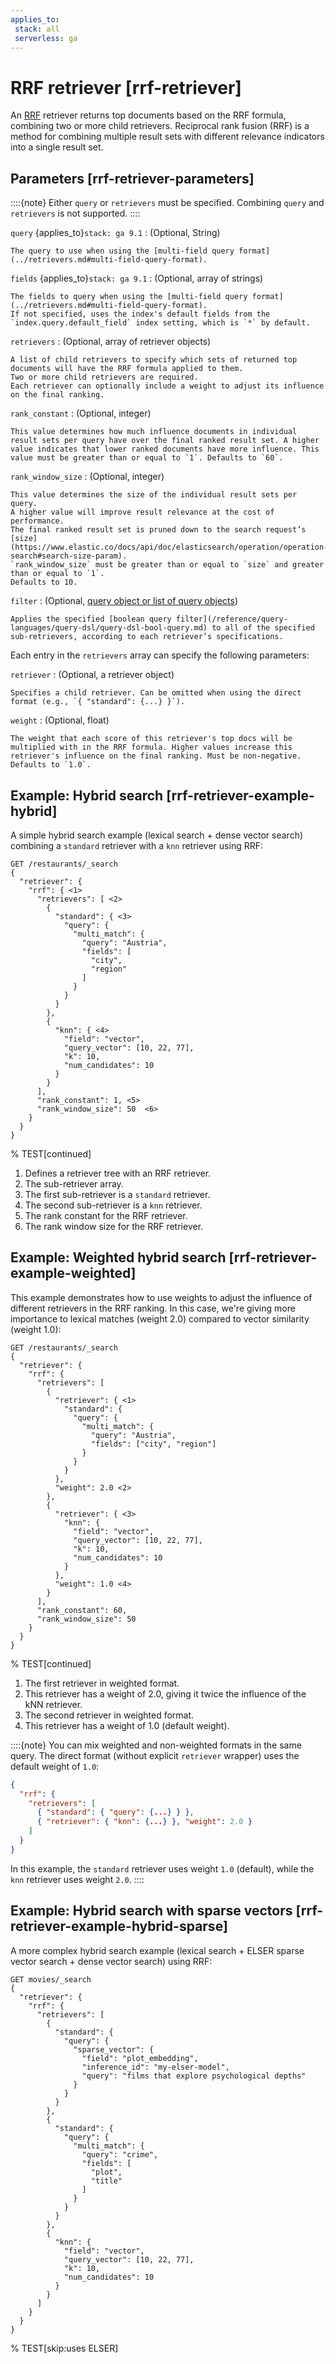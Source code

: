 ```yaml
---
applies_to:
 stack: all
 serverless: ga
---
```


# RRF retriever [rrf-retriever]

An [RRF](/reference/elasticsearch/rest-apis/reciprocal-rank-fusion.md) retriever returns top documents based on the RRF formula, combining two or more child retrievers.
Reciprocal rank fusion (RRF) is a method for combining multiple result sets with different relevance indicators into a single result set.


## Parameters [rrf-retriever-parameters]

::::{note}
Either `query` or `retrievers` must be specified.
Combining `query` and `retrievers` is not supported.
::::

`query` {applies_to}`stack: ga 9.1`
:   (Optional, String)

    The query to use when using the [multi-field query format](../retrievers.md#multi-field-query-format).

`fields` {applies_to}`stack: ga 9.1`
:   (Optional, array of strings)

    The fields to query when using the [multi-field query format](../retrievers.md#multi-field-query-format).
    If not specified, uses the index's default fields from the `index.query.default_field` index setting, which is `*` by default.

`retrievers`
:   (Optional, array of retriever objects)

    A list of child retrievers to specify which sets of returned top documents will have the RRF formula applied to them.
    Two or more child retrievers are required.
    Each retriever can optionally include a weight to adjust its influence on the final ranking.

`rank_constant`
:   (Optional, integer)

    This value determines how much influence documents in individual result sets per query have over the final ranked result set. A higher value indicates that lower ranked documents have more influence. This value must be greater than or equal to `1`. Defaults to `60`.

`rank_window_size`
:   (Optional, integer)

    This value determines the size of the individual result sets per query.
    A higher value will improve result relevance at the cost of performance.
    The final ranked result set is pruned down to the search request’s [size](https://www.elastic.co/docs/api/doc/elasticsearch/operation/operation-search#search-size-param).
    `rank_window_size` must be greater than or equal to `size` and greater than or equal to `1`.
    Defaults to 10.

`filter`
:   (Optional, [query object or list of query objects](/reference/query-languages/querydsl.md))

    Applies the specified [boolean query filter](/reference/query-languages/query-dsl/query-dsl-bool-query.md) to all of the specified sub-retrievers, according to each retriever’s specifications.

Each entry in the `retrievers` array can specify the following parameters:

`retriever`
:   (Optional, a retriever object)

    Specifies a child retriever. Can be omitted when using the direct format (e.g., `{ "standard": {...} }`).

`weight`
:   (Optional, float)

    The weight that each score of this retriever's top docs will be multiplied with in the RRF formula. Higher values increase this retriever's influence on the final ranking. Must be non-negative. Defaults to `1.0`.

## Example: Hybrid search [rrf-retriever-example-hybrid]

A simple hybrid search example (lexical search + dense vector search) combining a `standard` retriever with a `knn` retriever using RRF:

<!--
```console
PUT /restaurants
{
  "mappings": {
    "properties": {
      "region": { "type": "keyword" },
      "year": { "type": "keyword" },
      "vector": {
        "type": "dense_vector",
        "dims": 3
      }
    }
  }
}

POST /restaurants/_bulk?refresh
{"index":{}}
{"region": "Austria", "year": "2019", "vector": [10, 22, 77]}
{"index":{}}
{"region": "France", "year": "2019", "vector": [10, 22, 78]}
{"index":{}}
{"region": "Austria", "year": "2020", "vector": [10, 22, 79]}
{"index":{}}
{"region": "France", "year": "2020", "vector": [10, 22, 80]}

PUT /movies

PUT /books
{
  "mappings": {
    "properties": {
      "title": {
        "type": "text",
        "copy_to": "title_semantic"
      },
      "description": {
        "type": "text",
        "copy_to": "description_semantic"
      },
      "title_semantic": {
        "type": "semantic_text"
      },
      "description_semantic": {
        "type": "semantic_text"
      }
    }
  }
}

PUT _query_rules/my-ruleset
{
    "rules": [
        {
            "rule_id": "my-rule1",
            "type": "pinned",
            "criteria": [
                {
                    "type": "exact",
                    "metadata": "query_string",
                    "values": [ "pugs" ]
                }
            ],
            "actions": {
                "ids": [
                    "id1"
                ]
            }
        }
    ]
}
```
% TESTSETUP

```console
DELETE /restaurants
DELETE /movies
DELETE /books
```
% TEARDOWN
-->

```console
GET /restaurants/_search
{
  "retriever": {
    "rrf": { <1>
      "retrievers": [ <2>
        {
          "standard": { <3>
            "query": {
              "multi_match": {
                "query": "Austria",
                "fields": [
                  "city",
                  "region"
                ]
              }
            }
          }
        },
        {
          "knn": { <4>
            "field": "vector",
            "query_vector": [10, 22, 77],
            "k": 10,
            "num_candidates": 10
          }
        }
      ],
      "rank_constant": 1, <5>
      "rank_window_size": 50  <6>
    }
  }
}
```
% TEST[continued]

1. Defines a retriever tree with an RRF retriever.
2. The sub-retriever array.
3. The first sub-retriever is a `standard` retriever.
4. The second sub-retriever is a `knn` retriever.
5. The rank constant for the RRF retriever.
6. The rank window size for the RRF retriever.

## Example: Weighted hybrid search [rrf-retriever-example-weighted]

This example demonstrates how to use weights to adjust the influence of different retrievers in the RRF ranking.
In this case, we're giving more importance to lexical matches (weight 2.0) compared to vector similarity (weight 1.0):

```console
GET /restaurants/_search
{
  "retriever": {
    "rrf": {
      "retrievers": [
        {
          "retriever": { <1>
            "standard": {
              "query": {
                "multi_match": {
                  "query": "Austria",
                  "fields": ["city", "region"]
                }
              }
            }
          },
          "weight": 2.0 <2>
        },
        {
          "retriever": { <3>
            "knn": {
              "field": "vector",
              "query_vector": [10, 22, 77],
              "k": 10,
              "num_candidates": 10
            }
          },
          "weight": 1.0 <4>
        }
      ],
      "rank_constant": 60,
      "rank_window_size": 50
    }
  }
}
```
% TEST[continued]

1. The first retriever in weighted format.
2. This retriever has a weight of 2.0, giving it twice the influence of the kNN retriever.
3. The second retriever in weighted format.
4. This retriever has a weight of 1.0 (default weight).

::::{note}
You can mix weighted and non-weighted formats in the same query.
The direct format (without explicit `retriever` wrapper) uses the default weight of `1.0`:

```json
{
  "rrf": {
    "retrievers": [
      { "standard": { "query": {...} } },
      { "retriever": { "knn": {...} }, "weight": 2.0 }
    ]
  }
}
```

In this example, the `standard` retriever uses weight `1.0` (default), while the `knn` retriever uses weight `2.0`.
::::

## Example: Hybrid search with sparse vectors [rrf-retriever-example-hybrid-sparse]

A more complex hybrid search example (lexical search + ELSER sparse vector search + dense vector search) using RRF:

```console
GET movies/_search
{
  "retriever": {
    "rrf": {
      "retrievers": [
        {
          "standard": {
            "query": {
              "sparse_vector": {
                "field": "plot_embedding",
                "inference_id": "my-elser-model",
                "query": "films that explore psychological depths"
              }
            }
          }
        },
        {
          "standard": {
            "query": {
              "multi_match": {
                "query": "crime",
                "fields": [
                  "plot",
                  "title"
                ]
              }
            }
          }
        },
        {
          "knn": {
            "field": "vector",
            "query_vector": [10, 22, 77],
            "k": 10,
            "num_candidates": 10
          }
        }
      ]
    }
  }
}
```
% TEST[skip:uses ELSER]
